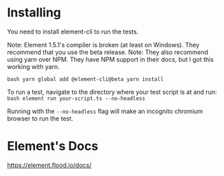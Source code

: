 # Installing
You need to install element-cli to run the tests.

Note: Element 1.5.1's compiler is broken (at least on Windows). They recommend that you use the beta release.
Note: They also recommend using yarn over NPM. They have NPM support in their docs, but I got this working with yarn.

`bash
    yarn global add @element-cli@beta
    yarn install
`

To run a test, navigate to the directory where your test script is at and run:
`bash
    element run your-script.ts --no-headless
`

Running with the `--no-headless` flag will make an incognito chromium browser to run the test.

# Element's Docs
https://element.flood.io/docs/